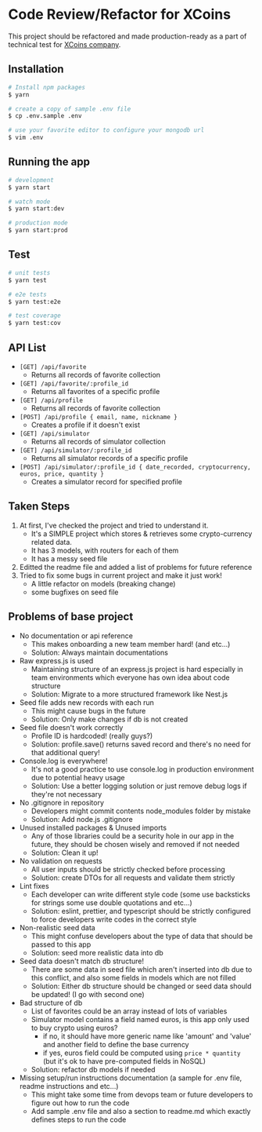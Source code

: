 # Code Review/Refactor for XCoins

This project should be refactored and made production-ready as a part of technical test for [XCoins company](http://xcoins.com).


## Installation

```bash
# Install npm packages
$ yarn

# create a copy of sample .env file
$ cp .env.sample .env

# use your favorite editor to configure your mongodb url
$ vim .env
```

## Running the app

```bash
# development
$ yarn start

# watch mode
$ yarn start:dev

# production mode
$ yarn start:prod
```

## Test

```bash
# unit tests
$ yarn test

# e2e tests
$ yarn test:e2e

# test coverage
$ yarn test:cov
```

## API List
- `[GET] /api/favorite`
    - Returns all records of favorite collection
- `[GET] /api/favorite/:profile_id`
    - Returns all favorites of a specific profile
- `[GET] /api/profile`
    - Returns all records of favorite collection
- `[POST] /api/profile { email, name, nickname }`
    - Creates a profile if it doesn't exist
- `[GET] /api/simulator`
    - Returns all records of simulator collection
- `[GET] /api/simulator/:profile_id`
    - Returns all simulator records of a specific profile
- `[POST] /api/simulator/:profile_id { date_recorded, cryptocurrency, euros, price, quantity }`
    - Creates a simulator record for specified profile

## Taken Steps
1. At first, I've checked the project and tried to understand it.
    - It's a SIMPLE project which stores & retrieves some crypto-currency related data.
    - It has 3 models, with routers for each of them
    - It has a messy seed file
2. Editted the readme file and added a list of problems for future reference
3. Tried to fix some bugs in current project and make it just work!
    - A little refactor on models (breaking change)
    - some bugfixes on seed file

## Problems of base project
- No documentation or api reference
    - This makes onboarding a new team member hard! (and etc...)
    - Solution: Always maintain documentations
- Raw express.js is used
    - Maintaining structure of an express.js project is hard especially in team environments which everyone has own idea about code structure
    - Solution: Migrate to a more structured framework like Nest.js
- Seed file adds new records with each run
    - This might cause bugs in the future
    - Solution: Only make changes if db is not created
- Seed file doesn't work correctly
    - Profile ID is hardcoded! (really guys?)
    - Solution: profile.save() returns saved record and there's no need for that additional query!
- Console.log is everywhere!
    - It's not a good practice to use console.log in production environment due to potential heavy usage
    - Solution: Use a better logging solution or just remove debug logs if they're not necessary
- No .gitignore in repository
    - Developers might commit contents node_modules folder by mistake
    - Solution: Add node.js .gitignore
- Unused installed packages & Unused imports
    - Any of those libraries could be a security hole in our app in the future, they should be chosen wisely and removed if not needed
    - Solution: Clean it up!
- No validation on requests
    - All user inputs should be strictly checked before processing
    - Solution: create DTOs for all requests and validate them strictly
- Lint fixes
    - Each developer can write different style code (some use backsticks for strings some use double quotations and etc...)
    - Solution: eslint, prettier, and typescript should be strictly configured to force developers write codes in the correct style
- Non-realistic seed data
    - This might confuse developers about the type of data that should be passed to this app
    - Solution: seed more realistic data into db
- Seed data doesn't match db structure!
    - There are some data in seed file which aren't inserted into db due to this conflict, and also some fields in models which are not filled
    - Solution: Either db structure should be changed or seed data should be updated! (I go with second one)
- Bad structure of db
    - List of favorites could be an array instead of lots of variables
    - Simulator model contains a field named euros, is this app only used to buy crypto using euros?
        - if no, it should have more generic name like 'amount' and 'value' and another field to define the base currency
        - if yes, euros field could be computed using `price * quantity` (but it's ok to have pre-computed fields in NoSQL)
    - Solution: refactor db models if needed
- Missing setup/run instructions documentation (a sample for .env file, readme instructions and etc...)
    - This might take some time from devops team or future developers to figure out how to run the code
    - Add sample .env file and also a section to readme.md which exactly defines steps to run the code
